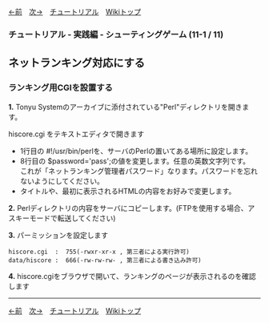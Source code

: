 

[←前](./tr-stg11.md)&emsp;[次→](./tr-stg11-2.md)&emsp;[チュートリアル](./tutorial.md)&emsp;[Wikiトップ](./)

### チュートリアル - 実践編 - シューティングゲーム (11-1 / 11)
## ネットランキング対応にする
### ランキング用CGIを設置する


**1.** Tonyu Systemのアーカイブに添付されている"Perl"ディレクトリを開きます。

hiscore.cgi をテキストエディタで開きます

- 1行目の #!/usr/bin/perlを、サーバのPerlの置いてある場所に設定します。  
- 8行目の $password='pass';の値を変更します。任意の英数文字列です。  
これが「ネットランキング管理者パスワード」なります。パスワードを忘れないようにしてください。
- タイトルや、最初に表示されるHTMLの内容をお好みで変更します。

**2.** Perlディレクトリの内容をサーバにコピーします。(FTPを使用する場合、アスキーモードで転送してください)

**3.** パーミッションを設定します

    hiscore.cgi  :  755(-rwxr-xr-x , 第三者による実行許可)
    data/hiscore :  666(-rw-rw-rw- , 第三者による書き込み許可)

**4.** hiscore.cgiをブラウザで開いて、ランキングのページが表示されるのを確認します

***

[←前](./tr-stg11.md)&emsp;[次→](./tr-stg11-2.md)&emsp;[チュートリアル](./tutorial.md)&emsp;[Wikiトップ](./)
